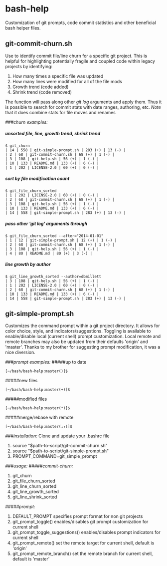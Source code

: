 bash-help
=========

Customization of git prompts, code commit statistics and other beneficial bash helper files.

## git-commit-churn.sh
Use to identify commit file/line churn for a specific git project. This is helpful for 
highlighting potentially fragile and coupled code within legacy projects by identifying:

1. How many times a specific file was updated
2. How many lines were modified for all of the file mods
3. Growth trend (code added)
4. Shrink trend (code removed)

The function will pass along other *git log* arguments and apply them. Thus it is possible
to search for commit stats with date ranges, authoring, etc. *Note* that it does combine 
stats for file moves and renames

###*churn examples:*
##### unsorted file, line, growth trend, shrink trend 
```
$ git_churn 
| 14 | 558 | git-simple-prompt.sh | 283 (+) | 13 (-) |
| 2 | 68 | git-commit-churn.sh | 68 (+) | 1 (-) |
| 3 | 108 | git-help.sh | 56 (+) | 1 (-) |
| 10 | 133 | README.md | 133 (+) | 6 (-) |
| 1 | 202 | LICENSE-2.0 | 60 (+) | 0 (-) |
```
##### sort by file modification count 
```
$ git_file_churn_sorted 
| 1 | 202 | LICENSE-2.0 | 60 (+) | 0 (-) |
| 2 | 68 | git-commit-churn.sh | 68 (+) | 1 (-) |
| 3 | 108 | git-help.sh | 56 (+) | 1 (-) |
| 10 | 133 | README.md | 133 (+) | 6 (-) |
| 14 | 558 | git-simple-prompt.sh | 283 (+) | 13 (-) |
```
##### pass other 'git log' arguments through
```
$ git_file_churn_sorted --after="2014-01-01"
| 1 | 12 | git-simple-prompt.sh | 12 (+) | 1 (-) |
| 2 | 68 | git-commit-churn.sh | 68 (+) | 1 (-) |
| 3 | 108 | git-help.sh | 56 (+) | 1 (-) |
| 4 | 80 | README.md | 80 (+) | 3 (-) |
```
##### line growth by author
```
$ git_line_growth_sorted --author=dbmillett
| 3 | 108 | git-help.sh | 56 (+) | 1 (-) |
| 1 | 202 | LICENSE-2.0 | 60 (+) | 0 (-) |
| 2 | 68 | git-commit-churn.sh | 68 (+) | 1 (-) |
| 10 | 133 | README.md | 133 (+) | 6 (-) |
| 14 | 558 | git-simple-prompt.sh | 283 (+) | 13 (-) |
```

## git-simple-prompt.sh
Customizes the command prompt within a git project directory. It
allows for color choice, style, and indicators/suggestions. Toggling
is available to enable/disable local (current shell) prompt customization. 
Local remote and remote branches may also be updated from their defaults 'origin' and 'master'.
Thanks to my brother for suggesting prompt modification, it was a nice diversion.

###*prompt examples:*
#####up to date 
```
[~/bash/bash-help:master()]$
```
#####new files 
```
[~/bash/bash-help:master(+)]$
```
#####modified files 
```
[~/bash/bash-help:master(*)]$
```
#####merge/rebase with remote 
```
[~/bash/bash-help:master(↓↑)]$
```
###*installation:*
Clone and update your .bashrc file

1. source "$path-to-script/git-commit-churn.sh"
2. source "$path-to-script/git-simple-prompt.sh"
3. PROMPT_COMMAND=git_simple_prompt

###*usage:*
#####*commit-churn:*
1. git_churn
2. git_file_churn_sorted
3. git_line_churn_sorted
4. git_line_growth_sorted
5. git_line_shrink_sorted

#####*prompt:*
1. DEFAULT_PROMPT specifies prompt format for non git projects
2. git_prompt_toggle() enables/disables git prompt customization for current shell
3. git_prompt_toggle_suggestions() enables/disables prompt indicators for current shell
4. git_prompt_remote() set the remote target for current shell, default is 'origin'
5. git_prompt_remote_branch() set the remote branch for current shell, default is 'master'
